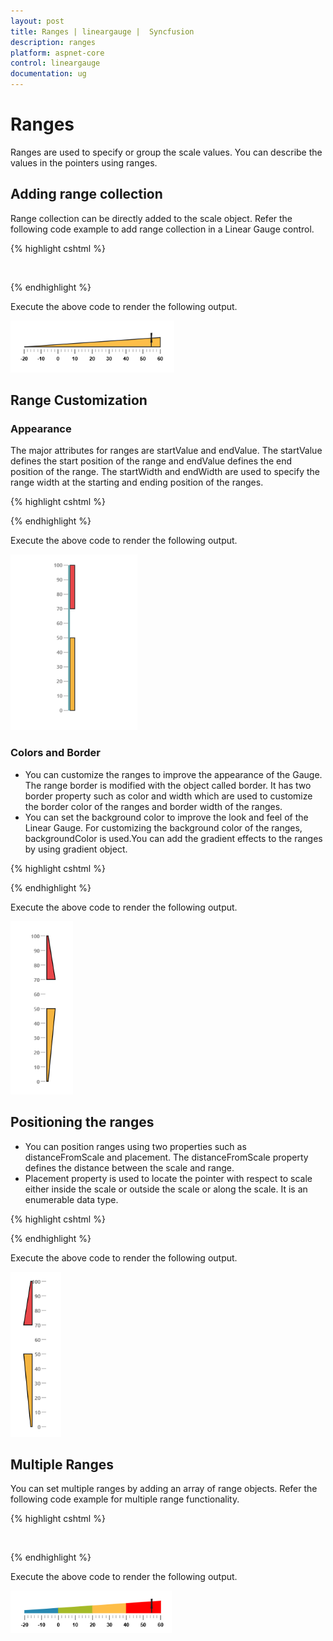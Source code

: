 ```yaml
---
layout: post
title: Ranges | lineargauge |  Syncfusion
description: ranges 
platform: aspnet-core
control: lineargauge
documentation: ug
---
```


# Ranges 

Ranges are used to specify or group the scale values. You can describe the values in the pointers using ranges. 

## Adding range collection

Range collection can be directly added to the scale object. Refer the following code example to add range collection in a Linear Gauge control. 



{% highlight cshtml %}

<ej-linear-gauge id="LinearGauge" enable-animation="false" height="150" width="600" 
orientation="@Orientation.Horizontal" label-color="black" is-responsive="true" >
<e-linear-scale-collections>
<e-linear-scales width="0" maximum="60" minimum="-20" directions="@Directions.Clockwise" background-color="transparent"
show-marker-pointers="true" show-bar-pointers="false" show-custom-labels="true"
show-ranges="true">
<e-border color="transparent" width="1"></e-border>
<e-linear-label-collections>
<e-linear-labels >
<e-distance-from-scale x="0" y="50" ></e-distance-from-scale>
</e-linear-labels>
</e-linear-label-collections>
<e-linear-tick-collections>
<e-linear-ticks type="@TickType.MajorInterval"  width="2" color="#8c8c8c">
<e-distance-from-scale x="25" y="0"></e-distance-from-scale>
</e-linear-ticks>
<e-linear-ticks type="@TickType.MinorInterval"  width="1" color="#8c8c8c" >
<e-distance-from-scale x="25" y="0"></e-distance-from-scale>
</e-linear-ticks>
</e-linear-tick-collections>
<e-marker-pointer-collections>
<e-marker-pointers width="3" length="30" markerdistance-from-scale="20" type="@MarkerType.Star"
 marker-background-color="#FE5C09" placement="@PointerPlacement.Near" value="55">           
</e-marker-pointers>
</e-marker-pointer-collections>
<e-linear-range-collections>
<e-linear-ranges end-value="60" start-value="-20" placement="@RangePlacement.Near" distance-from-scale="20" range-background-color="#FEBE48" start-width="0" end-width="20">
</e-linear-ranges>
</e-linear-range-collections>
</e-linear-scales>
</e-linear-scale-collections>
</ej-linear-gauge> 

{% endhighlight %}



Execute the above code to render the following output.


![](Ranges_images/Ranges_img1.png)



## Range Customization

### Appearance

The major attributes for ranges are startValue and endValue. The startValue defines the start position of the range and endValue defines the end position of the range. The startWidth and endWidth are used to specify the range width at the starting and ending position of the ranges.



{% highlight cshtml %}

<ej-linear-gauge id="LinearGauge" enable-animation="false"  width="500" 
label-color="#8c8c8c" >
<e-linear-scale-collections>
<e-linear-scales width="4" background-color="#10ADF5" length="310"
show-marker-pointers="false" show-bar-pointers="false" 
show-ranges="true">
<e-border color="transparent" width="1"></e-border>
<e-linear-label-collections>
<e-linear-labels >
<e-font size="11px" font-family="Segoe UI" font-style="bold"></e-font>
</e-linear-labels>
</e-linear-label-collections>
<e-linear-tick-collections>
<e-linear-ticks type="@TickType.MajorInterval"  width="1" color="#8c8c8c">
</e-linear-ticks>
</e-linear-tick-collections>
<e-linear-range-collections>
<e-linear-ranges end-value="50" start-value="0" distance-from-scale="5" 
range-background-color="#F6B53F" start-width="8" end-width="8">
</e-linear-ranges>
<e-linear-ranges end-value="100" start-value="70" distance-from-scale="5" 
range-background-color="#E94649" start-width="8" end-width="8">
</e-linear-ranges>
</e-linear-range-collections>
</e-linear-scales>
</e-linear-scale-collections>
</ej-linear-gauge> 


{% endhighlight %}  

Execute the above code to render the following output.



![](Ranges_images/Ranges_img2.png)



### Colors and Border

* You can customize the ranges to improve the appearance of the Gauge. The range border is modified with the object called border. It has two border property such as color and width which are used to customize the border color of the ranges and border width of the ranges. 
* You can set the background color to improve the look and feel of the Linear Gauge. For customizing the background color of the ranges, backgroundColor is used.You can add the gradient effects to the ranges by using gradient object.



{% highlight cshtml %}

<ej-linear-gauge id="LinearGauge"  width="500" 
label-color="#8c8c8c" >
<e-linear-scale-collections>
<e-linear-scales width="4" background-color="transparent" length="310"
show-marker-pointers="false" show-bar-pointers="false" 
show-ranges="true">
<e-border color="transparent" width="1"></e-border>
<e-linear-label-collections>
<e-linear-labels >
<e-font size="11px" font-family="Segoe UI" font-style="bold"></e-font>
</e-linear-labels>
</e-linear-label-collections>
<e-linear-tick-collections>
<e-linear-ticks type="@TickType.MajorInterval"  width="1" color="#8c8c8c">
</e-linear-ticks>
</e-linear-tick-collections>
<e-linear-range-collections>
<e-linear-ranges end-value="50" start-value="0" distance-from-scale="5"
range-background-color="#F6B53F" start-width="18" end-width="3">
<e-border color="black" width="2"></e-border>
</e-linear-ranges>
<e-linear-ranges end-value="100" start-value="70" distance-from-scale="10"
range-background-color="#E94649" start-width="18" end-width="8">
<e-border color="black" width="2"></e-border>
</e-linear-ranges>
</e-linear-range-collections>
</e-linear-scales>
</e-linear-scale-collections>
</ej-linear-gauge> 

{% endhighlight %}

Execute the above code to render the following output.

![](Ranges_images/Ranges_img3.png)



## Positioning the ranges

* You can position ranges using two properties such as distanceFromScale and placement. The distanceFromScale property defines the distance between the scale and range. 
* Placement property is used to locate the pointer with respect to scale either inside the scale or outside the scale or along the scale. It is an enumerable data type. 



{% highlight cshtml %}

<ej-linear-gauge id="LinearGauge"  width="500" 
label-color="#8c8c8c">
<e-linear-scale-collections>
<e-linear-scales width="4" background-color="transparent" length="310"
show-marker-pointers="false" show-bar-pointers="false" 
show-ranges="true">
<e-border color="transparent" width="1"></e-border>
<e-linear-label-collections>
<e-linear-labels >
<e-font size="11px" font-family="Segoe UI" font-style="bold"></e-font>
</e-linear-labels>
</e-linear-label-collections>
<e-linear-tick-collections>
<e-linear-ticks type="@TickType.MajorInterval"  width="1" color="#8c8c8c">
</e-linear-ticks>
</e-linear-tick-collections>
<e-linear-range-collections>
<e-linear-ranges end-value="50" start-value="0" distance-from-scale="-30"
range-background-color="#F6B53F" start-width="18" end-width="3" placement="@RangePlacement.Near">
<e-border color="black" width="2"></e-border>
</e-linear-ranges>
<e-linear-ranges end-value="100" start-value="70" distance-from-scale="-30"
range-background-color="#E94649" start-width="18" end-width="8" placement="@RangePlacement.Near">
<e-border color="black" width="2"></e-border>
</e-linear-ranges>
</e-linear-range-collections>
</e-linear-scales>
</e-linear-scale-collections>
</ej-linear-gauge> 

{% endhighlight %}

Execute the above code to render the following output.

![](Ranges_images/Ranges_img4.png)



## Multiple Ranges

You can set multiple ranges by adding an array of range objects. Refer the following code example for multiple range functionality.



{% highlight cshtml %}

<ej-linear-gauge id="LinearGauge"  width="600" height="150"  orientation="@Orientation.Horizontal"
label-color="Black" is-responsive="true">
<e-linear-scale-collections>
<e-linear-scales width="0" background-color="transparent" length="310"
show-marker-pointers="true" show-bar-pointers="false" show-custom-labels="true" direction="@Directions.Clockwise"
minimum="-20" maximum="60" show-ranges="true">
<e-border color="transparent" width="1"></e-border>
<e-linear-label-collections>
<e-linear-labels >
<e-distance-from-scale x="0" y="50" ></e-distance-from-scale>
</e-linear-labels>
</e-linear-label-collections>
<e-linear-tick-collections>
<e-linear-ticks type="@TickType.MajorInterval"  width="2" color="#8c8c8c">
<e-distance-from-scale x="-1" y="20" ></e-distance-from-scale>
</e-linear-ticks>
<e-linear-ticks type="@TickType.MinorInterval"  width="1" height="6" color="#8c8c8c">
<e-distance-from-scale x="-1" y="20" ></e-distance-from-scale>
</e-linear-ticks>
</e-linear-tick-collections>
<e-marker-pointer-collections>
<e-marker-pointers width="30" length="30" markerdistance-from-scale="20" type="@MarkerType.Star"
 marker-background-color="#FE5C09" placement="@PointerPlacement.Near" value="55">           
</e-marker-pointers>
</e-marker-pointer-collections>
<e-linear-range-collections>
<e-linear-ranges end-value="0" start-value="-20" distance-from-scale="20"
range-background-color="#2788B1" start-width="5" end-width="10" placement="@RangePlacement.Near">
<e-border color="#2788B1" width="2"></e-border>
</e-linear-ranges>
<e-linear-ranges end-value="20" start-value="0" distance-from-scale="20"
range-background-color="#A5BA28" start-width="10" end-width="15" placement="@RangePlacement.Near">
<e-border color="#A5BA28" width="2"></e-border>
</e-linear-ranges>
<e-linear-ranges end-value="40" start-value="20" distance-from-scale="20"
range-background-color="#FEBE48" start-width="15" end-width="20" placement="@RangePlacement.Near">
<e-border color="#FEBE48" width="2"></e-border>
</e-linear-ranges>
<e-linear-ranges end-value="60" start-value="40" distance-from-scale="20"
range-background-color="Red" start-width="20" end-width="25" placement="@RangePlacement.Near">
<e-border color="Red" width="2"></e-border>
</e-linear-ranges>
</e-linear-range-collections>
</e-linear-scales>
</e-linear-scale-collections>
</ej-linear-gauge> 

{% endhighlight %}


Execute the above code to render the following output.

![](Ranges_images/Ranges_img5.png)



